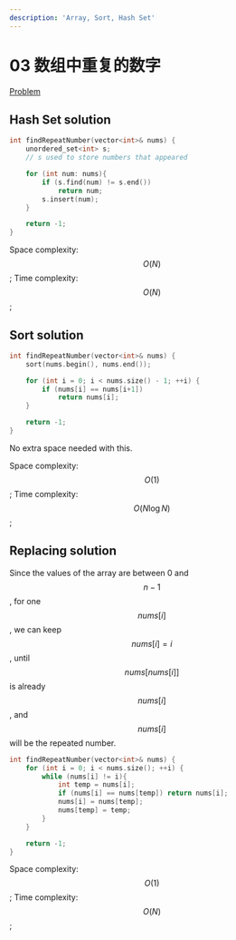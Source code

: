 ```yaml
---
description: 'Array, Sort, Hash Set'
---
```


# 03 数组中重复的数字

[Problem](https://leetcode-cn.com/problems/shu-zu-zhong-zhong-fu-de-shu-zi-lcof/)

## Hash Set solution

```cpp
int findRepeatNumber(vector<int>& nums) {
    unordered_set<int> s;
    // s used to store numbers that appeared

    for (int num: nums){
        if (s.find(num) != s.end())
            return num;
        s.insert(num);
    }

    return -1;
}
```

Space complexity: $$O(N)$$; Time complexity: $$O(N)$$;

## Sort solution

```cpp
int findRepeatNumber(vector<int>& nums) {
    sort(nums.begin(), nums.end());

    for (int i = 0; i < nums.size() - 1; ++i) {
        if (nums[i] == nums[i+1])
            return nums[i];
    }

    return -1;
}
```
No extra space needed with this.

Space complexity: $$O(1)$$; Time complexity: $$O(N\log N)$$;

## Replacing solution

Since the values of the array are between 0 and $$n-1$$, for one $$nums[i]$$, we can keep $$nums[i]=i$$, until 
$$nums[nums[i]]$$ is already $$nums[i]$$, and $$nums[i]$$ will be the repeated number.

```cpp
int findRepeatNumber(vector<int>& nums) {
    for (int i = 0; i < nums.size(); ++i) {
        while (nums[i] != i){
            int temp = nums[i];
            if (nums[i] == nums[temp]) return nums[i];
            nums[i] = nums[temp];
            nums[temp] = temp;
        }
    }

    return -1;
}
```

Space complexity: $$O(1)$$; Time complexity: $$O(N)$$;
